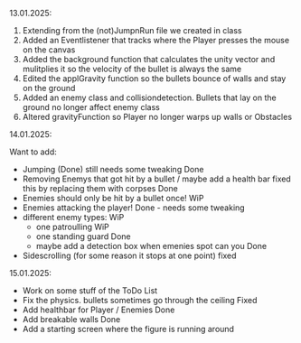 13.01.2025:

1) Extending from the (not)JumpnRun file we created in class
2) Added an Eventlistener that tracks where the Player presses the mouse on the canvas
3) Added the background function that calculates the unity vector and mulitplies it so the velocity of
   the bullet is always the same
4) Edited the applGravity function so the bullets bounce of walls and stay on the ground
5) Added an enemy class and collisiondetection. Bullets that lay on the ground no longer affect enemy
   class
6) Altered gravityFunction so Player no longer warps up walls or Obstacles

14.01.2025:

Want to add: 
- Jumping (Done) still needs some tweaking                                    Done
- Removing Enemys that got hit by a bullet / maybe add a health bar
        fixed this by replacing them with corpses                              Done
- Enemies should only be hit by a bullet once!                                 WiP
- Enemies attacking the player!                                              Done - needs some tweaking
- different enemy types:                                                      WiP
   - one patroulling                                                         WiP
   - one standing guard                                                      Done
   - maybe add a detection box when emenies spot can you                     Done
- Sidescrolling (for some reason it stops at one point)                     fixed

15.01.2025:

- Work on some stuff of the ToDo List                                       
- Fix the physics. bullets sometimes go through the ceiling                  Fixed
- Add healthbar for Player / Enemies                                          Done
- Add breakable walls                                                       Done
- Add a starting screen where the figure is running around
 
